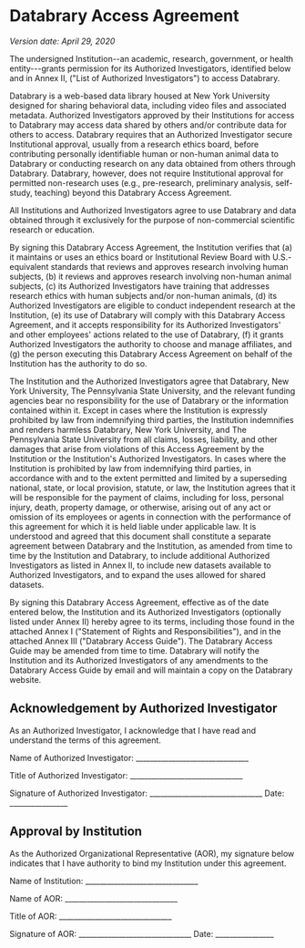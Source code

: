 Databrary Access Agreement
==========================

*Version date: April 29, 2020*

The undersigned Institution\--an academic, research, government, or
health entity---grants permission for its Authorized Investigators,
identified below and in Annex II, ("List of Authorized Investigators")
to access Databrary.

Databrary is a web-based data library housed at New York University
designed for sharing behavioral data, including video files and
associated metadata. Authorized Investigators approved by their
Institutions for access to Databrary may access data shared by others
and/or contribute data for others to access. Databrary requires that an
Authorized Investigator secure Institutional approval, usually from a
research ethics board, before contributing personally identifiable human
or non-human animal data to Databrary or conducting research on any data
obtained from others through Databrary. Databrary, however, does not
require Institutional approval for permitted non-research uses (e.g.,
pre-research, preliminary analysis, self-study, teaching) beyond this
Databrary Access Agreement.

All Institutions and Authorized Investigators agree to use Databrary and
data obtained through it exclusively for the purpose of non-commercial
scientific research or education.

By signing this Databrary Access Agreement, the Institution verifies
that (a) it maintains or uses an ethics board or Institutional Review
Board with U.S.-equivalent standards that reviews and approves research
involving human subjects, (b) it reviews and approves research involving
non-human animal subjects, (c) its Authorized Investigators have
training that addresses research ethics with human subjects and/or
non-human animals, (d) its Authorized Investigators are eligible to
conduct independent research at the Institution, (e) its use of
Databrary will comply with this Databrary Access Agreement, and it
accepts responsibility for its Authorized Investigators' and other
employees' actions related to the use of Databrary, (f) it grants
Authorized Investigators the authority to choose and manage affiliates,
and (g) the person executing this Databrary Access Agreement on behalf
of the Institution has the authority to do so.

The Institution and the Authorized Investigators agree that Databrary,
New York University, The Pennsylvania State University, and the relevant
funding agencies bear no responsibility for the use of Databrary or the
information contained within it. Except in cases where the Institution
is expressly prohibited by law from indemnifying third parties, the
Institution indemnifies and renders harmless Databrary, New York
University, and The Pennsylvania State University from all claims,
losses, liability, and other damages that arise from violations of this
Access Agreement by the Institution or the Institution's Authorized
Investigators. In cases where the Institution is prohibited by law from
indemnifying third parties, in accordance with and to the extent
permitted and limited by a superseding national, state, or local
provision, statute, or law, the Institution agrees that it will be
responsible for the payment of claims, including for loss, personal
injury, death, property damage, or otherwise, arising out of any act or
omission of its employees or agents in connection with the performance
of this agreement for which it is held liable under applicable law. It
is understood and agreed that this document shall constitute a separate
agreement between Databrary and the Institution, as amended from time to
time by the Institution and Databrary, to include additional Authorized
Investigators as listed in Annex II, to include new datasets available
to Authorized Investigators, and to expand the uses allowed for shared
datasets.

By signing this Databrary Access Agreement, effective as of the date
entered below, the Institution and its Authorized Investigators
(optionally listed under Annex II) hereby agree to its terms, including
those found in the attached Annex I ("Statement of Rights and
Responsibilities"), and in the attached Annex III ("Databrary Access
Guide"). The Databrary Access Guide may be amended from time to time.
Databrary will notify the Institution and its Authorized Investigators
of any amendments to the Databrary Access Guide by email and will
maintain a copy on the Databrary website.

Acknowledgement by Authorized Investigator
------------------------------------------

As an Authorized Investigator, I acknowledge that I have read and
understand the terms of this agreement.

Name of Authorized Investigator:
\_\_\_\_\_\_\_\_\_\_\_\_\_\_\_\_\_\_\_\_\_\_\_\_\_\_\_\_\_\_\_

Title of Authorized Investigator:
\_\_\_\_\_\_\_\_\_\_\_\_\_\_\_\_\_\_\_\_\_\_\_\_\_\_\_\_\_\_\_

Signature of Authorized Investigator:
\_\_\_\_\_\_\_\_\_\_\_\_\_\_\_\_\_\_\_\_\_\_\_\_\_\_\_\_\_\_\_ Date:
\_\_\_\_\_\_\_\_\_\_\_\_\_\_\_\_

Approval by Institution
-----------------------

As the Authorized Organizational Representative (AOR), my signature
below indicates that I have authority to bind my Institution under this
agreement.

Name of Institution:
\_\_\_\_\_\_\_\_\_\_\_\_\_\_\_\_\_\_\_\_\_\_\_\_\_\_\_\_\_\_\_

Name of AOR:
\_\_\_\_\_\_\_\_\_\_\_\_\_\_\_\_\_\_\_\_\_\_\_\_\_\_\_\_\_\_\_

Title of AOR:
\_\_\_\_\_\_\_\_\_\_\_\_\_\_\_\_\_\_\_\_\_\_\_\_\_\_\_\_\_\_\_

Signature of AOR:
\_\_\_\_\_\_\_\_\_\_\_\_\_\_\_\_\_\_\_\_\_\_\_\_\_\_\_\_\_\_\_ Date:
\_\_\_\_\_\_\_\_\_\_\_\_\_\_\_\_
